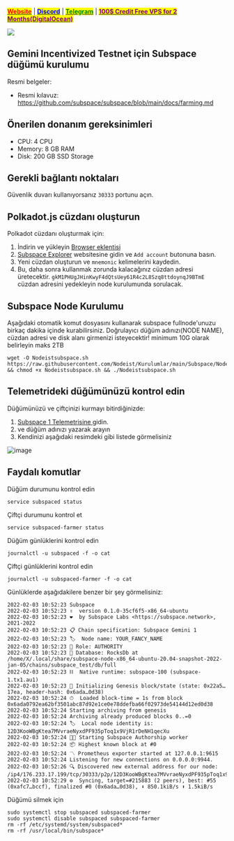 &#x20;                             [<mark style="color:red;">**Website**</mark>](https://nodeist.net/) | [<mark style="color:blue;">**Discord**</mark>](https://discord.gg/ypx7mJ6Zzb) | [<mark style="color:green;">**Telegram**</mark>](https://t.me/noodeist) | [<mark style="color:purple;">**100$ Credit Free VPS for 2 Months(DigitalOcean)**</mark>](https://nodeist.net/)<mark style="color:purple;"></mark>

![](https://i.hizliresim.com/an4fwuw.jpeg)



## Gemini Incentivized Testnet için Subspace düğümü kurulumu

Resmi belgeler:
- Resmi kılavuz: https://github.com/subspace/subspace/blob/main/docs/farming.md

## Önerilen donanım gereksinimleri
- CPU: 4 CPU
- Memory: 8 GB RAM
- Disk: 200 GB SSD Storage

## Gerekli bağlantı noktaları
Güvenlik duvarı kullanıyorsanız `30333` portunu açın.


## Polkadot.js cüzdanı oluşturun

Polkadot cüzdanı oluşturmak için:
  
1. İndirin ve yükleyin [Browser eklentisi](https://polkadot.js.org/extension/)
2. [Subspace Explorer](https://polkadot.js.org/apps/?rpc=wss%3A%2F%2Feu.gemini-1b.subspace.network%2Fws#/accounts) websitesine gidin ve `Add account` butonuna basın.
3. Yeni cüzdan oluşturun ve `mnemonic` kelimelerini kaydedin.
4. Bu, daha sonra kullanmak zorunda kalacağınız cüzdan adresi üretecektir.
   `gkM1PHUgJHinKwyF4dQtsUey61R4c2L8Szq8ttdoynqJ9BTmE` cüzdan adresini yedekleyin node kurulumunda sorulacak.

## Subspace Node Kurulumu

Aşağıdaki otomatik komut dosyasını kullanarak subspace fullnode'unuzu birkaç dakika içinde kurabilirsiniz. Doğrulayıcı düğüm adınızı(NODE NAME), cüzdan adresi ve disk alanı girmenizi isteyecektir! minimum 10G olarak belirleyin maks 2TB

```
wget -O Nodeistsubspace.sh https://raw.githubusercontent.com/Nodeist/Kurulumlar/main/Subspace/Nodeistsubspace.sh && chmod +x Nodeistsubspace.sh && ./Nodeistsubspace.sh
```

  ## Telemetrideki düğümünüzü kontrol edin

Düğümünüzü ve çiftçinizi kurmayı bitirdiğinizde:
  
1. [Subspace 1 Telemetrisine ](https://telemetry.subspace.network/#list/0x9ee86eefc3cc61c71a7751bba7f25e442da2512f408e6286153b3ccc055dccf0) gidin.
2. ve  düğüm adınızı yazarak arayın
3. Kendinizi aşağıdaki resimdeki gibi listede görmelisiniz

![image](https://i.hizliresim.com/6g6ykf6.png)

  ## Faydalı komutlar
Düğüm durumunu kontrol edin
```
service subspaced status
```

Çiftçi durumunu kontrol et
```
service subspaced-farmer status
```

Düğüm günlüklerini kontrol edin
```
journalctl -u subspaced -f -o cat
```

Çiftçi günlüklerini kontrol edin
  
```
journalctl -u subspaced-farmer -f -o cat
```

Günlüklerde aşağıdakilere benzer bir şey görmelisiniz:
  
```
2022-02-03 10:52:23 Subspace
2022-02-03 10:52:23 ✌️  version 0.1.0-35cf6f5-x86_64-ubuntu
2022-02-03 10:52:23 ❤️  by Subspace Labs <https://subspace.network>, 2021-2022
2022-02-03 10:52:23 📋 Chain specification: Subspace Gemini 1
2022-02-03 10:52:23 🏷  Node name: YOUR_FANCY_NAME
2022-02-03 10:52:23 👤 Role: AUTHORITY
2022-02-03 10:52:23 💾 Database: RocksDb at /home/X/.local/share/subspace-node-x86_64-ubuntu-20.04-snapshot-2022-jan-05/chains/subspace_test/db/full
2022-02-03 10:52:23 ⛓  Native runtime: subspace-100 (subspace-1.tx1.au1)
2022-02-03 10:52:23 🔨 Initializing Genesis block/state (state: 0x22a5…17ea, header-hash: 0x6ada…0d38)
2022-02-03 10:52:24 ⏱  Loaded block-time = 1s from block 0x6ada0792ea62bf3501abc87d92e1ce0e78ddefba66f02973de54144d12ed0d38
2022-02-03 10:52:24 Starting archiving from genesis
2022-02-03 10:52:24 Archiving already produced blocks 0..=0
2022-02-03 10:52:24 🏷  Local node identity is: 12D3KooWBgKtea7MVvraeNyxdPF935pToq1x9VjR1rDeNH1qecXu
2022-02-03 10:52:24 🧑‍🌾 Starting Subspace Authorship worker
2022-02-03 10:52:24 📦 Highest known block at #0
2022-02-03 10:52:24 〽️ Prometheus exporter started at 127.0.0.1:9615
2022-02-03 10:52:24 Listening for new connections on 0.0.0.0:9944.
2022-02-03 10:52:26 🔍 Discovered new external address for our node: /ip4/176.233.17.199/tcp/30333/p2p/12D3KooWBgKtea7MVvraeNyxdPF935pToq1x9VjR1rDeNH1qecXu
2022-02-03 10:52:29 ⚙️  Syncing, target=#215883 (2 peers), best: #55 (0xafc7…bccf), finalized #0 (0x6ada…0d38), ⬇ 850.1kiB/s ⬆ 1.5kiB/s
```

Düğümü silmek için
```
sudo systemctl stop subspaced subspaced-farmer
sudo systemctl disable subspaced subspaced-farmer
rm -rf /etc/systemd/system/subspaced*
rm -rf /usr/local/bin/subspace*
```
